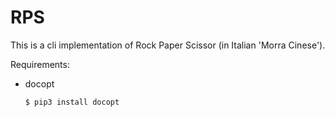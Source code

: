 # RPS

This is a cli implementation of Rock Paper Scissor (in Italian 'Morra Cinese').

Requirements:

  - docopt
      
        $ pip3 install docopt

